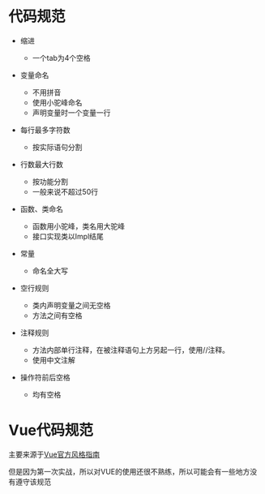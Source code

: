 # 代码规范

- 缩进
  - 一个tab为4个空格
- 变量命名
  - 不用拼音
  - 使用小驼峰命名
  - 声明变量时一个变量一行

- 每行最多字符数
  - 按实际语句分割
- 行数最大行数
  - 按功能分割
  - 一般来说不超过50行
- 函数、类命名
  - 函数用小驼峰，类名用大驼峰
  - 接口实现类以Impl结尾
- 常量
  - 命名全大写
- 空行规则
  - 类内声明变量之间无空格
  - 方法之间有空格
- 注释规则
  - 方法内部单行注释，在被注释语句上方另起一行，使用//注释。
  - 使用中文注解
- 操作符前后空格
  - 均有空格



# Vue代码规范

主要来源于[Vue官方风格指南](https://vue3js.cn/docs/zh/style-guide/)

但是因为第一次实战，所以对VUE的使用还很不熟练，所以可能会有一些地方没有遵守该规范